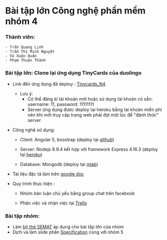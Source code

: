 # Bài tập lớn Công nghệ phần mềm nhóm 4
### Thành viên:
    - Trần Quang Linh
    - Trần Thị Minh Nguyệt
    - Vũ Xuân Quân
    - Phạm Thuận Thành

### Bài tập lớn: Clone lại ứng dụng TinyCards của duolingo
   - Link đến ứng dụng đã deploy : [Tinycards_N4](https://jindojojin.github.io)
       - Lưu ý: 
          - Có thể đăng kí tài khoản mới hoặc sử dụng tài khoản có sẵn:
username:  11, password: 11111111
          - Server ứng dụng được deploy tại heroku bằng tài khoản miễn phí nên khi mới truy cập trang web phải đợi một lúc để "đánh thức" server
   - Công nghệ sử dụng:
      - Client: Angular 5, boostrap (deploy tại [github](https://jindojojin.github.io))
      - Server: Nodejs 8.9.4 kết hợp với framework Express 4.16.3 (deploy tại [heroku](https://tinycard-n4-server.herokuapp.com/))

      - Database: Mongodb (deploy tại [mlab](https://mlab.com/))

   - Tài liệu đặc tả làm trên [google doc](https://docs.google.com/document/d/1W-kvb4cAC5ST_LlfsD7BMCIhNfj1SusxlI1qusP4eT4/edit?usp=sharing)
   - Quy trình thực hiện :
     - Nhóm bàn luận chủ yếu bằng group chat trên facebook

     - Phân việc và nhận việc tại [Trello](https://trello.com/b/D0hIqztM/k%E1%BA%BF-ho%E1%BA%A1ch-l%C3%A0m-b%C3%A0i-t%E1%BA%ADp-l%E1%BB%9Bn)

### Bài tập nhóm: 

  - Làm [bộ thẻ SEMAT](https://docs.google.com/spreadsheets/d/1HIDqxo3FlF_X2AsDj0LKoXopEpoTOXTnAZ0uiBpCmHo/edit?usp=sharing) áp dụng cho bài tập lớn của nhóm
  - Dịch và làm slide phần [Specification](https://github.com/jindojojin/SoftEng/blob/master/specifications/PITCHME.md) cùng với nhóm 5
